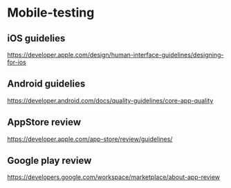 # Mobile-testing

##  iOS guidelies 
https://developer.apple.com/design/human-interface-guidelines/designing-for-ios  
## Android guidelies 
https://developer.android.com/docs/quality-guidelines/core-app-quality
## AppStore review
https://developer.apple.com/app-store/review/guidelines/
## Google play review
https://developers.google.com/workspace/marketplace/about-app-review
